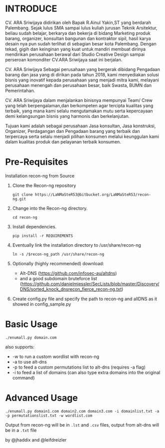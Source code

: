 # INTRODUCE

CV. ARA Sriwijaya didirikan oleh Bapak R.Ainul Yakin,ST yang berdarah Palembang. Sejak lulus SMA sampai lulus kuliah jurusan Teknik Arsitektur, beliau sudah belajar, berkarya dan bekerja di bidang Marketing produk barang, organizer, konsultan bangunan dan kontraktor sipil, hasil karya desain nya pun sudah terlihat di sebagian besar kota Palembang. Dengan tekad, gigih dan keinginan yang kuat untuk mandiri membuat dirinya mendirikan perusahaan berawal dari Studio Creative Design sampai perseroan komonditer CV.ARA Sriwijaya saat ini berjalan.

CV. ARA Sriwijaya Sebagai perusahaan yang bergerak dibidang Pengadaan barang dan jasa yang di dirikan pada tahun 2018, kami menyediakan solusi bisnis yang inovatif kepada perusahaan yang menjadi mitra kami, melayani perusahaan menengah dan perusahaan besar, baik Swasta, BUMN dan Pemerintahan.

CV. ARA Sriwijaya dalam menjalankan binisnya mempunyai Team/ Crew yang telah berpengalaman,dan berkompeten agar tercipta kualitas yang terbaik, yang mana kami selalu mengutamakan mutu serta kepercayaan demi kelangsungan bisnis yang harmonis dan berkelanjutan.

Tujuan kami adalah sebagai perusahaan Jasa konsultan, Jasa konstruksi, Organizer, Perdagangan dan Pengadaan barang yang terbaik dan terpercaya serta selalu menjadi pilihan konsumen melalui keunggulan kami dalam kualitas produk dan pelayanan terbaik konsumen.

# Pre-Requisites

Installation recon-ng from Source

1. Clone the Recon-ng repository

    `git clone https://LaNMaSteR53@bitbucket.org/LaNMaSteR53/recon-ng.git`
2. Change into the Recon-ng directory.

    `cd recon-ng`

3. Install dependencies.

    `pip install -r REQUIREMENTS`

4. Eventually link the installation directory to /usr/share/recon-ng

    `ln -s /$recon-ng_path /usr/share/recon-ng`

5. Optionally (highly recommended) download: 

    + Alt-DNS (https://github.com/infosec-au/altdns)
    + and a good subdomain bruteforce list (https://github.com/danielmiessler/SecLists/blob/master/Discovery/DNS/sorted_knock_dnsrecon_fierce_recon-ng.txt)

6. Create config.py file and specify the path to recon-ng and allDNS as it showed in config_sample.py

# Basic Usage

`./enumall.py domain.com`

also supports:
+ -w to run a custom wordlist with recon-ng
+ -a to use alt-dns
+ -p to feed a custom permutations list to alt-dns (requires -a flag)
+ -i to feed a list of domains (can also type extra domains into the original command)

# Advanced Usage

`./enumall.py domain1.com domain2.com domain3.com -i domainlist.txt -a -p permutationslist.txt -w wordlist.com`

Output from recon-ng will be in `.lst` and `.csv` files, output from alt-dns will be in a `.txt` file


by @jhaddix and @leifdreizler
